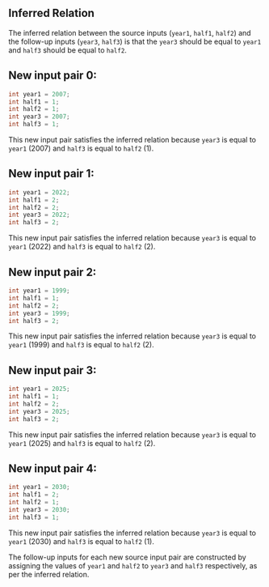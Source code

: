 ## Inferred Relation
The inferred relation between the source inputs (`year1`, `half1`, `half2`) and the follow-up inputs (`year3`, `half3`) is that the `year3` should be equal to `year1` and `half3` should be equal to `half2`.

## New input pair 0:
```java
int year1 = 2007;
int half1 = 1;
int half2 = 1;
int year3 = 2007;
int half3 = 1;
```
This new input pair satisfies the inferred relation because `year3` is equal to `year1` (2007) and `half3` is equal to `half2` (1).

## New input pair 1:
```java
int year1 = 2022;
int half1 = 2;
int half2 = 2;
int year3 = 2022;
int half3 = 2;
```
This new input pair satisfies the inferred relation because `year3` is equal to `year1` (2022) and `half3` is equal to `half2` (2).

## New input pair 2:
```java
int year1 = 1999;
int half1 = 1;
int half2 = 2;
int year3 = 1999;
int half3 = 2;
```
This new input pair satisfies the inferred relation because `year3` is equal to `year1` (1999) and `half3` is equal to `half2` (2).

## New input pair 3:
```java
int year1 = 2025;
int half1 = 1;
int half2 = 2;
int year3 = 2025;
int half3 = 2;
```
This new input pair satisfies the inferred relation because `year3` is equal to `year1` (2025) and `half3` is equal to `half2` (2).

## New input pair 4:
```java
int year1 = 2030;
int half1 = 2;
int half2 = 1;
int year3 = 2030;
int half3 = 1;
```
This new input pair satisfies the inferred relation because `year3` is equal to `year1` (2030) and `half3` is equal to `half2` (1).

The follow-up inputs for each new source input pair are constructed by assigning the values of `year1` and `half2` to `year3` and `half3` respectively, as per the inferred relation.
